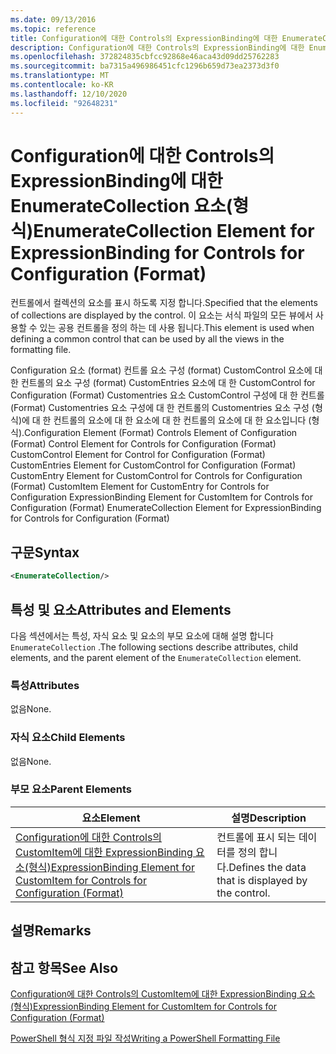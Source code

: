 ```yaml
---
ms.date: 09/13/2016
ms.topic: reference
title: Configuration에 대한 Controls의 ExpressionBinding에 대한 EnumerateCollection 요소(형식)
description: Configuration에 대한 Controls의 ExpressionBinding에 대한 EnumerateCollection 요소(형식)
ms.openlocfilehash: 372824835cbfcc92868e46aca43d09dd25762283
ms.sourcegitcommit: ba7315a496986451cfc1296b659d73ea2373d3f0
ms.translationtype: MT
ms.contentlocale: ko-KR
ms.lasthandoff: 12/10/2020
ms.locfileid: "92648231"
---
```

# <a name="enumeratecollection-element-for-expressionbinding-for-controls-for-configuration-format"></a><span data-ttu-id="d217d-103">Configuration에 대한 Controls의 ExpressionBinding에 대한 EnumerateCollection 요소(형식)</span><span class="sxs-lookup"><span data-stu-id="d217d-103">EnumerateCollection Element for ExpressionBinding for Controls for Configuration (Format)</span></span>

<span data-ttu-id="d217d-104">컨트롤에서 컬렉션의 요소를 표시 하도록 지정 합니다.</span><span class="sxs-lookup"><span data-stu-id="d217d-104">Specified that the elements of collections are displayed by the control.</span></span> <span data-ttu-id="d217d-105">이 요소는 서식 파일의 모든 뷰에서 사용할 수 있는 공용 컨트롤을 정의 하는 데 사용 됩니다.</span><span class="sxs-lookup"><span data-stu-id="d217d-105">This element is used when defining a common control that can be used by all the views in the formatting file.</span></span>

<span data-ttu-id="d217d-106">Configuration 요소 (format) 컨트롤 요소 구성 (format) CustomControl 요소에 대 한 컨트롤의 요소 구성 (format) CustomEntries 요소에 대 한 CustomControl for Configuration (Format) Customentries 요소 CustomControl 구성에 대 한 컨트롤 (Format) Customentries 요소 구성에 대 한 컨트롤의 Customentries 요소 구성 (형식)에 대 한 컨트롤의 요소에 대 한 요소에 대 한 컨트롤의 요소에 대 한 요소입니다 (형식).</span><span class="sxs-lookup"><span data-stu-id="d217d-106">Configuration Element (Format) Controls Element of Configuration (Format) Control Element for Controls for Configuration (Format) CustomControl Element for Control for Configuration (Format) CustomEntries Element for CustomControl for Configuration (Format) CustomEntry Element for CustomControl for Controls for Configuration (Format) CustomItem Element for CustomEntry for Controls for Configuration ExpressionBinding Element for CustomItem for Controls for Configuration (Format) EnumerateCollection Element for ExpressionBinding for Controls for Configuration (Format)</span></span>

## <a name="syntax"></a><span data-ttu-id="d217d-107">구문</span><span class="sxs-lookup"><span data-stu-id="d217d-107">Syntax</span></span>

```xml
<EnumerateCollection/>
```

## <a name="attributes-and-elements"></a><span data-ttu-id="d217d-108">특성 및 요소</span><span class="sxs-lookup"><span data-stu-id="d217d-108">Attributes and Elements</span></span>

<span data-ttu-id="d217d-109">다음 섹션에서는 특성, 자식 요소 및 요소의 부모 요소에 대해 설명 합니다 `EnumerateCollection` .</span><span class="sxs-lookup"><span data-stu-id="d217d-109">The following sections describe attributes, child elements, and the parent element of the `EnumerateCollection` element.</span></span>

### <a name="attributes"></a><span data-ttu-id="d217d-110">특성</span><span class="sxs-lookup"><span data-stu-id="d217d-110">Attributes</span></span>

<span data-ttu-id="d217d-111">없음</span><span class="sxs-lookup"><span data-stu-id="d217d-111">None.</span></span>

### <a name="child-elements"></a><span data-ttu-id="d217d-112">자식 요소</span><span class="sxs-lookup"><span data-stu-id="d217d-112">Child Elements</span></span>

<span data-ttu-id="d217d-113">없음</span><span class="sxs-lookup"><span data-stu-id="d217d-113">None.</span></span>

### <a name="parent-elements"></a><span data-ttu-id="d217d-114">부모 요소</span><span class="sxs-lookup"><span data-stu-id="d217d-114">Parent Elements</span></span>

|<span data-ttu-id="d217d-115">요소</span><span class="sxs-lookup"><span data-stu-id="d217d-115">Element</span></span>|<span data-ttu-id="d217d-116">설명</span><span class="sxs-lookup"><span data-stu-id="d217d-116">Description</span></span>|
|-------------|-----------------|
|[<span data-ttu-id="d217d-117">Configuration에 대한 Controls의 CustomItem에 대한 ExpressionBinding 요소(형식)</span><span class="sxs-lookup"><span data-stu-id="d217d-117">ExpressionBinding Element for CustomItem for Controls for Configuration (Format)</span></span>](./expressionbinding-element-for-customitem-for-controls-for-configuration-format.md)|<span data-ttu-id="d217d-118">컨트롤에 표시 되는 데이터를 정의 합니다.</span><span class="sxs-lookup"><span data-stu-id="d217d-118">Defines the data that is displayed by the control.</span></span>|

## <a name="remarks"></a><span data-ttu-id="d217d-119">설명</span><span class="sxs-lookup"><span data-stu-id="d217d-119">Remarks</span></span>

## <a name="see-also"></a><span data-ttu-id="d217d-120">참고 항목</span><span class="sxs-lookup"><span data-stu-id="d217d-120">See Also</span></span>

[<span data-ttu-id="d217d-121">Configuration에 대한 Controls의 CustomItem에 대한 ExpressionBinding 요소(형식)</span><span class="sxs-lookup"><span data-stu-id="d217d-121">ExpressionBinding Element for CustomItem for Controls for Configuration (Format)</span></span>](./expressionbinding-element-for-customitem-for-controls-for-configuration-format.md)

[<span data-ttu-id="d217d-122">PowerShell 형식 지정 파일 작성</span><span class="sxs-lookup"><span data-stu-id="d217d-122">Writing a PowerShell Formatting File</span></span>](./writing-a-powershell-formatting-file.md)
